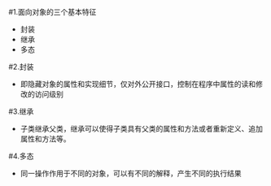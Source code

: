 #1.面向对象的三个基本特征

- 封装
- 继承
- 多态

#2.封装

- 即隐藏对象的属性和实现细节，仅对外公开接口，控制在程序中属性的读和修改的访问级别

#3.继承

- 子类继承父类，继承可以使得子类具有父类的属性和方法或者重新定义、追加属性和方法等。

#4.多态

- 同一操作作用于不同的对象，可以有不同的解释，产生不同的执行结果